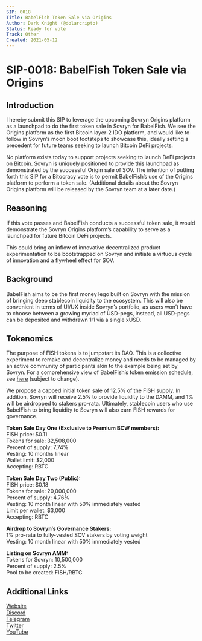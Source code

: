 ```yaml
---
SIP: 0018
Title: BabelFish Token Sale via Origins
Author: Dark Knight (@dolarcripto)
Status: Ready for vote
Track: Other
Created: 2021-05-12
---
```


# SIP-0018: BabelFish Token Sale via Origins

## Introduction
I hereby submit this SIP to leverage the upcoming Sovryn Origins platform as a launchpad to do the first token sale in Sovryn for BabelFish. We see the Origins platform as the first Bitcoin layer-2 IDO platform, and would like to follow in Sovryn’s moon boot footsteps to showcase this, ideally setting a precedent for future teams seeking to launch Bitcoin DeFi projects.

No platform exists today to support projects seeking to launch DeFi projects on Bitcoin. Sovryn is uniquely positioned to provide this launchpad as demonstrated by the successful Origin sale of SOV. The intention of putting forth this SIP for a Bitocracy vote is to permit BabelFish’s use of the Origins platform to perform a token sale. (Additional details about the Sovryn Origins platform will be released by the Sovryn team at a later date.)

## Reasoning
If this vote passes and BabelFish conducts a successful token sale, it would demonstrate the Sovryn Origins platform’s capability to serve as a launchpad for future Bitcoin DeFi projects.

This could bring an inflow of innovative decentralized product experimentation to be bootstrapped on Sovryn and initiate a virtuous cycle of innovation and a flywheel effect for SOV.

## Background
BabelFish aims to be the first money lego built on Sovryn with the mission of bringing deep stablecoin liquidity to the ecosystem. This will also be convenient in terms of UI/UX inside Sovryn’s portfolio, as users won’t have to choose between a growing myriad of USD-pegs, instead, all USD-pegs can be deposited and withdrawn 1:1 via a single xUSD.

## Tokenomics
The purpose of FISH tokens is to jumpstart its DAO. This is a collective experiment to remake and decentralize money and needs to be managed by an active community of participants akin to the example being set by Sovryn. For a comprehensive view of BabelFish’s token emission schedule, see [here](https://docs.google.com/spreadsheets/d/e/2PACX-1vRZbD-I55OHCUQz0iCEcxt0k9b7tGqvmfSNmCdqDzHbnlAb0PwvIi54JwoBgXkEXDaApUm6eGzeblAZ/pubhtml?gid=1815174735&single=true) (subject to change).

We propose a capped initial token sale of 12.5% of the FISH supply. In addition, Sovryn will receive 2.5% to provide liquidity to the DAMM, and 1% will be airdropped to stakers pro-rata. Ultimately, stablecoin users who use BabelFish to bring liquidity to Sovryn will also earn FISH rewards for governance.

**Token Sale Day One (Exclusive to Premium BCW members):**  
FISH price: $0.11  
Tokens for sale: 32,508,000  
Percent of supply: 7.74%  
Vesting: 10 months linear  
Wallet limit: $2,000  
Accepting: RBTC  

**Token Sale Day Two (Public):**  
FISH price: $0.18  
Tokens for sale: 20,000,000  
Percent of supply: 4.76%  
Vesting: 10 month linear with 50% immediately vested  
Limit per wallet: $3,000  
Accepting: RBTC  

**Airdrop to Sovryn’s Governance Stakers:**  
1% pro-rata to fully-vested SOV stakers by voting weight  
Vesting: 10 month linear with 50% immediately vested   

**Listing on Sovryn AMM:**  
Tokens for Sovryn: 10,500,000  
Percent of supply: 2.5%  
Pool to be created: FISH/RBTC  

## Additional Links
[Website](http://www.babelfish.money/)  
[Discord](https://discord.gg/WF6HhNnmHj)   
[Telegram](https://t.me/BabelFishTalk)  
[Twitter](https://twitter.com/babelfishmoney)  
[YouTube](https://www.youtube.com/channel/UCU5PVTalLc0MYV6IRUmZg4w)  
